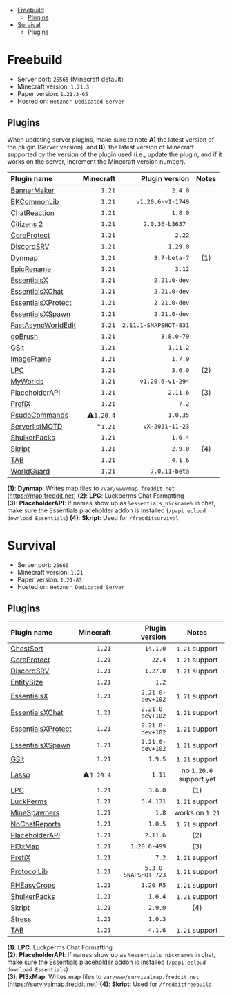 - [Freebuild](#freebuild)
  - [Plugins](#plugins)
- [Survival](#survival)
  - [Plugins](#plugins-1)

# Freebuild

- Server port: `25565` (Minecraft default)
- Minecraft version: `1.21.3`
- Paper version: `1.21.3-65`
- Hosted on: `Hetzner Dedicated Server`

## Plugins

When updating server plugins, make sure to note **A)** the latest version of the plugin (Server version), and **B)**, the latest version of Minecraft supported by the version of the plugin used (i.e., update the plugin, and if it works on the server, increment the Minecraft version number).

| Plugin name                                                      |  Minecraft |        Plugin version | Notes |
|:---------------------------------------------------------------- | ----------:| ---------------------:|:-----:|
| [BannerMaker](https://www.spigotmc.org/resources/4380/)          |     `1.21` |               `2.4.0` |       |
| [BKCommonLib](https://www.spigotmc.org/resources/39590/)         |     `1.21` |     `v1.20.6-v1-1749` |       |
| [ChatReaction](https://www.spigotmc.org/resources/3748/)         |     `1.21` |               `1.8.0` |       |
| [Citizens 2](https://ci.citizensnpcs.co/job/citizens2/)          |     `1.21` |       `2.0.36-b3637 ` |       |
| [CoreProtect](https://www.spigotmc.org/resources/8631/)          |     `1.21` |                `2.22` |       |
| [DiscordSRV](https://www.spigotmc.org/resources/18494/)          |     `1.21` |              `1.29.0` |       |
| [Dynmap](https://www.spigotmc.org/resources/274/)                |     `1.21` |          `3.7-beta-7` |  (1)  |
| [EpicRename](https://www.spigotmc.org/resources/4341/)           |     `1.21` |                `3.12` |       |
| [EssentialsX](https://www.spigotmc.org/resources/9089/)          |     `1.21` |          `2.21.0-dev` |       |
| [EssentialsXChat](https://www.spigotmc.org/resources/9089/)      |     `1.21` |          `2.21.0-dev` |       |
| [EssentialsXProtect](https://www.spigotmc.org/resources/9089/)   |     `1.21` |          `2.21.0-dev` |       |
| [EssentialsXSpawn](https://www.spigotmc.org/resources/9089/)     |     `1.21` |          `2.21.0-dev` |       |
| [FastAsyncWorldEdit](https://www.spigotmc.org/resources/13932/)  |     `1.21` | `2.11.1-SNAPSHOT-831` |       |
| [goBrush](https://www.spigotmc.org/resources/23118/)             |     `1.21` |            `3.8.0-79` |       |
| [GSit](https://www.spigotmc.org/resources/62325/)                |     `1.21` |              `1.11.2` |       |
| [ImageFrame](https://www.spigotmc.org/resources/106031/)         |     `1.21` |               `1.7.9` |       |
| [LPC](https://www.spigotmc.org/resources/68965/)                 |     `1.21` |               `3.6.0` |  (2)  |
| [MyWorlds](https://www.spigotmc.org/resources/39594/)            |     `1.21` |      `v1.20.6-v1-294` |       |
| [PlaceholderAPI](https://www.spigotmc.org/resources/6245/)       |     `1.21` |              `2.11.6` |  (3)  |
| [PrefiX](https://www.spigotmc.org/resources/70359/)              |     `1.21` |                 `7.2` |       |
| [PsudoCommands](https://www.spigotmc.org/resources/83535/)       | ⚠️`1.20.4` |              `1.0.35` |       |
| [ServerlistMOTD](https://dev.bukkit.org/projects/serverlistmotd) |    *`1.21` |       `vX-2021-11-23` |       |
| [ShulkerPacks](https://www.spigotmc.org/resources/67466/)        |     `1.21` |               `1.6.4` |       |
| [Skript](https://www.spigotmc.org/resources/skript.114544/)      |     `1.21` |               `2.9.0` |  (4)  |
| [TAB](https://www.spigotmc.org/resources/57806/)                 |     `1.21` |               `4.1.6` |       |
| [WorldGuard](https://enginehub.org/worldguard)                   |     `1.21` |         `7.0.11-beta` |       |

**(1)**: **Dynmap**: Writes map files to `/var/www/map.freddit.net` (https://map.freddit.net)
**(2)**: **LPC**: Luckperms Chat Formatting  
**(3)**: **PlaceholderAPI**: If names show up as `%essentials_nickname%` in chat, make sure the Essentials placeholder addon is installed (`/papi ecloud download Essentials`)
**(4)**: **Skript**: Used for `/fredditsurvival`

# Survival

- Server port: `25665`
- Minecraft version: `1.21`
- Paper version: `1.21-83`
- Hosted on: `Hetzner Dedicated Server`

## Plugins

| Plugin name                                                    |  Minecraft |       Plugin version |          Notes          |
|:-------------------------------------------------------------- | ----------:| --------------------:|:-----------------------:|
| [ChestSort](https://www.spigotmc.org/resources/59773/)         |     `1.21` |             `14.1.0` |      `1.21` support     |
| [CoreProtect](https://www.spigotmc.org/resources/8631/)        |     `1.21` |               `22.4` |      `1.21` support     |
| [DiscordSRV](https://www.spigotmc.org/resources/18494/)        |     `1.21` |             `1.27.0` |      `1.21` support     |
| [EntitySize](https://www.spigotmc.org/resources/16497/)        |     `1.21` |                `1.2` |                         |
| [EssentialsX](https://www.spigotmc.org/resources/9089/)        |     `1.21` |     `2.21.0-dev+102` |      `1.21` support     |
| [EssentialsXChat](https://www.spigotmc.org/resources/9089/)    |     `1.21` |     `2.21.0-dev+102` |      `1.21` support     |
| [EssentialsXProtect](https://www.spigotmc.org/resources/9089/) |     `1.21` |     `2.21.0-dev+102` |      `1.21` support     |
| [EssentialsXSpawn](https://www.spigotmc.org/resources/9089/)   |     `1.21` |     `2.21.0-dev+102` |      `1.21` support     |
| [GSit](https://www.spigotmc.org/resources/62325/)              |     `1.21` |              `1.9.5` |      `1.21` support     |
| [Lasso](https://www.spigotmc.org/resources/54815/)             | ⚠️`1.20.4` |               `1.11` | no `1.20.6` support yet |
| [LPC](https://www.spigotmc.org/resources/68965/)               |     `1.21` |              `3.6.0` |           (1)           |
| [LuckPerms](https://www.spigotmc.org/resources/28140/)         |     `1.21` |            `5.4.131` |      `1.21` support     |
| [MineSpawners](https://www.spigotmc.org/resources/113429/)     |     `1.21` |                `1.8` |     works on `1.21`     |
| [NoChatReports](https://www.spigotmc.org/resources/102931/)    |     `1.21` |              `1.0.5` |      `1.21` support     |
| [PlaceholderAPI](https://www.spigotmc.org/resources/6245/)     |     `1.21` |             `2.11.6` |           (2)           |
| [Pl3xMap](https://modrinth.com/plugin/pl3xmap)                 |     `1.21` |         `1.20.6-499` |           (3)           |
| [PrefiX](https://www.spigotmc.org/resources/70359/)            |     `1.21` |                `7.2` |      `1.21` support     |
| [ProtocolLib](https://www.spigotmc.org/resources/1997/)        |     `1.21` | `5.3.0-SNAPSHOT-723` |      `1.21` support     |
| [RHEasyCrops](https://www.spigotmc.org/resources/86956/)       |     `1.21` |            `1.20_R5` |      `1.21` support     |
| [ShulkerPacks](https://www.spigotmc.org/resources/67466/)      |     `1.21` |              `1.6.4` |      `1.21` support     |
| [Skript](https://www.spigotmc.org/resources/skript.114544/)    |     `1.21` |              `2.9.0` |           (4)           |
| [Stress](https://www.spigotmc.org/resources/79374/)            |     `1.21` |              `1.0.3` |                         |
| [TAB](https://www.spigotmc.org/resources/57806/)               |     `1.21` |              `4.1.6` |      `1.21` support     |

**(1)**: **LPC**: Luckperms Chat Formatting  
**(2)**: **PlaceholderAPI**: If names show up as `%essentials_nickname%` in chat, make sure the Essentials placeholder addon is installed (`/papi ecloud download Essentials`)  
**(3)**: **Pl3xMap**: Writes map files to `var/www/survivalmap.freddit.net` (https://survivalmap.freddit.net)
**(4)**: **Skript**: Used for `/fredditfreebuild`
